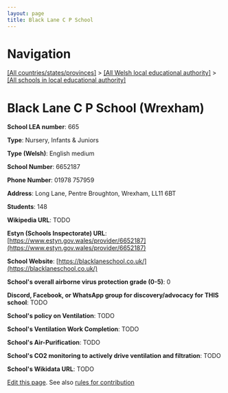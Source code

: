 ```yaml
---
layout: page
title: Black Lane C P School
---
```

# Navigation

[[All countries/states/provinces]](../../..) > [[All Welsh local educational authority]](../..) > [[All schools in local educational authority]](..)

# Black Lane C P School (Wrexham)

**School LEA number**: 665

**Type**: Nursery, Infants & Juniors

**Type (Welsh)**: English medium

**School Number**: 6652187

**Phone Number**: 01978 757959

**Address**: Long Lane, Pentre Broughton, Wrexham, LL11 6BT

**Students**: 148

**Wikipedia URL**: TODO

**Estyn (Schools Inspectorate) URL**: [https://www.estyn.gov.wales/provider/6652187](https://www.estyn.gov.wales/provider/6652187)

**School Website**: [https://blacklaneschool.co.uk/](https://blacklaneschool.co.uk/)

**School's overall airborne virus protection grade (0-5)**: 0

**Discord, Facebook, or WhatsApp group for discovery/advocacy for THIS school**: TODO

**School's policy on Ventilation**: TODO

**School's Ventilation Work Completion**: TODO

**School's Air-Purification**: TODO

**School's CO2 monitoring to actively drive ventilation and filtration**: TODO

**School's Wikidata URL**: TODO




[Edit this page](https://github.com/VentilationProject/Wales/edit/prif/./Wrexham/Black_Lane_C_P_School.md). See also [rules for contribution](../../../contribution-rules/)